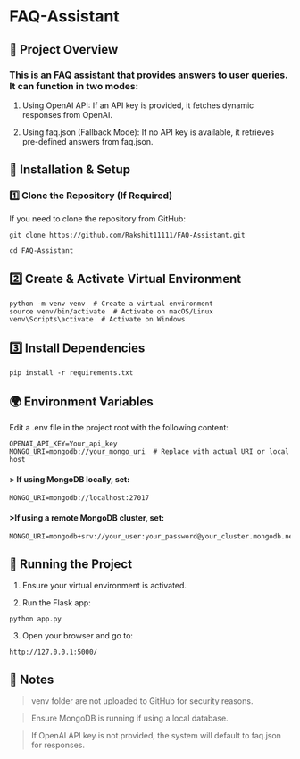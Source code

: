 # FAQ-Assistant

## 📌 Project Overview

### This is an FAQ assistant that provides answers to user queries. It can function in two modes:

1. Using OpenAI API: If an API key is provided, it fetches dynamic responses from OpenAI.

2. Using faq.json (Fallback Mode): If no API key is available, it retrieves pre-defined answers from faq.json.

## 🔧 Installation & Setup
### 1️⃣ Clone the Repository (If Required)

If you need to clone the repository from GitHub:

```
git clone https://github.com/Rakshit11111/FAQ-Assistant.git
```
```
cd FAQ-Assistant
```
## 2️⃣ Create & Activate Virtual Environment
```
python -m venv venv  # Create a virtual environment
source venv/bin/activate  # Activate on macOS/Linux
venv\Scripts\activate  # Activate on Windows
```

## 3️⃣ Install Dependencies
```
pip install -r requirements.txt
```
## 🌍 Environment Variables

Edit a .env file in the project root with the following content:

```
OPENAI_API_KEY=Your_api_key
MONGO_URI=mongodb://your_mongo_uri  # Replace with actual URI or local host
```

#### > If using MongoDB locally, set:
```
MONGO_URI=mongodb://localhost:27017
```
#### >If using a remote MongoDB cluster, set:
```
MONGO_URI=mongodb+srv://your_user:your_password@your_cluster.mongodb.net/
```

## 🚀 Running the Project
1. Ensure your virtual environment is activated.

2. Run the Flask app:
```
python app.py
```
3. Open your browser and go to:
```
http://127.0.0.1:5000/
```

## 📜 Notes
> venv folder are not uploaded to GitHub for security reasons.

> Ensure MongoDB is running if using a local database.

> If OpenAI API key is not provided, the system will default to faq.json for responses.




